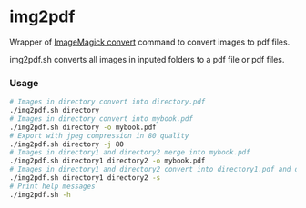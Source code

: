 # img2pdf
Wrapper of [ImageMagick convert](https://www.imagemagick.org/script/convert.php) command to convert images to pdf files.

img2pdf.sh converts all images in inputed folders to a pdf file or pdf files.

### Usage
```bash
# Images in directory convert into directory.pdf
./img2pdf.sh directory
# Images in directory convert into mybook.pdf
./img2pdf.sh directory -o mybook.pdf
# Export with jpeg compression in 80 quality
./img2pdf.sh directory -j 80
# Images in directory1 and directory2 merge into mybook.pdf
./img2pdf.sh directory1 directory2 -o mybook.pdf
# Images in directory1 and directory2 convert into directory1.pdf and directory2.pdf, respectively
./img2pdf.sh directory1 directory2 -s
# Print help messages
./img2pdf.sh -h
```
